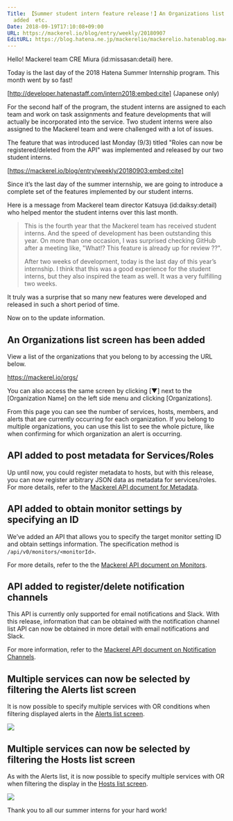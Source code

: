 ```yaml
---
Title: 【Summer student intern feature release！】An Organizations list screen has been
  added  etc.
Date: 2018-09-19T17:10:08+09:00
URL: https://mackerel.io/blog/entry/weekly/20180907
EditURL: https://blog.hatena.ne.jp/mackerelio/mackerelio.hatenablog.mackerel.io/atom/entry/10257846132634847302
---
```


Hello! Mackerel team CRE Miura (id:missasan:detail) here.

Today is the last day of the 2018 Hatena Summer Internship program. This month went by so fast!

[http://developer.hatenastaff.com/intern2018:embed:cite] (Japanese only)

For the second half of the program, the student interns are assigned to each team and work on task assignments and feature developments that will actually be incorporated into the service. Two student interns were also assigned to the Mackerel team and were challenged with a lot of issues.

The feature that was introduced last Monday (9/3) titled "Roles can now be registered/deleted from the API" was implemented and released by our two student interns.

[https://mackerel.io/blog/entry/weekly/20180903:embed:cite]

Since it’s the last day of the summer internship, we are going to introduce a complete set of the features implemented by our student interns.

Here is a message from Mackerel team director Katsuya (id:daiksy:detail) who helped mentor the student interns over this last month.

> This is the fourth year that the Mackerel team has received student interns. 
> And the speed of development has been outstanding this year. On more than one occasion, I was surprised checking GitHub after a meeting like, "What!? This feature is already up for review ??".
> 
> After two weeks of development, today is the last day of this year’s internship. 
> I think that this was a good experience for the student interns, but they also inspired the team as well. It was a very fulfilling two weeks.

It truly was a surprise that so many new features were developed and released in such a short period of time.

Now on to the update information.

## An Organizations list screen has been added

View a list of the organizations that you belong to by accessing the URL below.

https://mackerel.io/orgs/

You can also access the same screen by clicking [▼] next to the [Organization Name] on the left side menu and clicking [Organizations].

From this page you can see the number of services, hosts, members, and alerts that are currently occurring for each organization. If you belong to multiple organizations, you can use this list to see the whole picture, like when confirming for which organization an alert is occurring.

## API added to post metadata for Services/Roles

Up until now, you could register metadata to hosts, but with this release, you can now register arbitrary JSON data as metadata for services/roles. For more details, refer to the [Mackerel API document for Metadata](https://mackerel.io/api-docs/entry/metadata).

## API added to obtain monitor settings by specifying an ID

We’ve added an API that allows you to specify the target monitor setting ID and obtain settings information. The specification method is `/api/v0/monitors/<monitorId>`.

For more details, refer to the the [Mackerel API document on Monitors](https://mackerel.io/api-docs/entry/monitors).

## API added to register/delete notification channels

This API is currently only supported for email notifications and Slack. With this release, information that can be obtained with the notification channel list API can now be obtained in more detail with email notifications and Slack.

For more information, refer to the [Mackerel API document on Notification Channels](https://mackerel.io/ja/api-docs/entry/channels).

## Multiple services can now be selected by filtering the Alerts list screen

It is now possible to specify multiple services with OR conditions when filtering displayed alerts in the [Alerts list screen](https://mackerel.io/my/alerts).

![](https://cdn-ak.f.st-hatena.com/images/fotolife/a/andyyk/20180919/20180919164914.png)

## Multiple services can now be selected by filtering the Hosts list screen

As with the Alerts list, it is now possible to specify multiple services with OR when filtering the display in the [Hosts list screen](https://mackerel.io/my/hosts).

![](https://cdn-ak.f.st-hatena.com/images/fotolife/a/andyyk/20180919/20180919170859.png)

Thank you to all our summer interns for your hard work!
